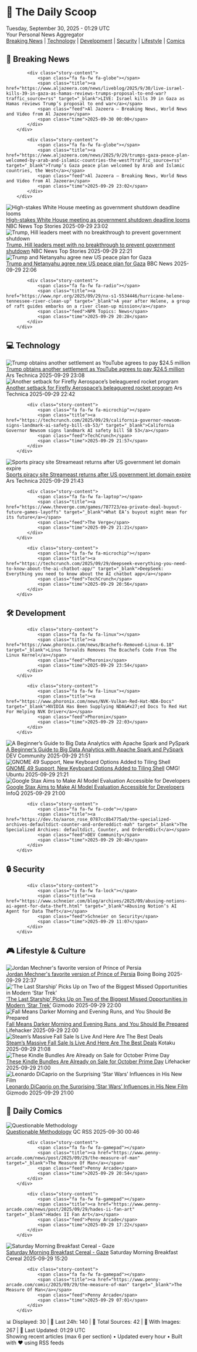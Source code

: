 <!-- Processing 54 RSS feeds at 2025-09-30 01:29:05 UTC -->
<!-- Processing: Poorly Drawn Lines -->
<!-- Processing: Questionable Content -->
<!-- Processing: Girl Genius -->
<!-- Processing: BBC Breaking News -->
<!-- Processing: Al Jazeera Breaking News -->
<!-- Processing: Associated Press Breaking -->
<!-- Processing: NBC News Breaking -->
<!-- Processing: Guardian World News -->
<!-- Processing: TechCrunch -->
<!-- Processing: Ars Technica -->
<!-- Processing: O'Reilly Radar -->
<!-- Processing: WIRED -->
<!-- Processing: Lobsters Python -->
<!-- Processing: Hacker News -->
<!-- Processing: StackOverflow Blog -->
<!-- Processing: Phoronix Linux News -->
<!-- Processing: Ubuntu Blog -->
<!-- Processing: GitHub Blog -->
<!-- Processing: GitLab Blog -->
<!-- Processing: InfoQ -->
<!-- Processing: DZone -->
<!-- Processing: Martin Fowler -->
<!-- Processing: Coding Horror -->
<!-- Processing: Lifehacker -->
<!-- Processing: Gizmodo -->
<!-- Processing: Kotaku -->
<!-- Processing: Krebs on Security -->
<!-- Processing: Schneier on Security -->
<!-- Generated 5 new posts out of 28 feeds processed -->
<div class="newspaper-header">
    <h1 class="newspaper-title">📰 The Daily Scoop</h1>
    <div class="newspaper-date">Tuesday, September 30, 2025 - 01:29 UTC</div>
    <div class="newspaper-subtitle">Your Personal News Aggregator</div>
</div>

<div class="newspaper-nav">
    <a href="#breaking">Breaking News</a> |
    <a href="#tech">Technology</a> |
    <a href="#dev">Development</a> |
    <a href="#security">Security</a> |
    <a href="#lifestyle">Lifestyle</a> |
    <a href="#webcomics">Comics</a>
</div>

<div class="news-section breaking-news" id="breaking">
<h2 class="section-header">🚨 Breaking News</h2>
<div class="stories-container">
<div class="story">
            
            <div class="story-content">
                <span class="fa fa-fw fa-globe"></span>
                <span class="title"><a href="https://www.aljazeera.com/news/liveblog/2025/9/30/live-israel-kills-39-in-gaza-as-hamas-reviews-trumps-proposal-to-end-war?traffic_source=rss" target="_blank">LIVE: Israel kills 39 in Gaza as Hamas reviews Trump’s proposal to end war</a></span>
                <span class="feed">Al Jazeera – Breaking News, World News and Video from Al Jazeera</span>
                <span class="time">2025-09-30 00:00</span>
            </div>
        </div>
<div class="story">
            
            <div class="story-content">
                <span class="fa fa-fw fa-globe"></span>
                <span class="title"><a href="https://www.aljazeera.com/news/2025/9/29/trumps-gaza-peace-plan-welcomed-by-arab-and-islamic-countries-the-west?traffic_source=rss" target="_blank">Trump’s Gaza peace plan welcomed by Arab and Islamic countries, the West</a></span>
                <span class="feed">Al Jazeera – Breaking News, World News and Video from Al Jazeera</span>
                <span class="time">2025-09-29 23:02</span>
            </div>
        </div>
<div class="story">
            <img src="https://media-cldnry.s-nbcnews.com/image/upload/t_fit_1500w/mpx/2704722219/2025_09/1759186916595_nn_nobles_shutdown_092925_1920x1080-welgnb.jpg" alt="High-stakes White House meeting as government shutdown deadline looms" class="story-image" loading="lazy" onerror="this.style.display='none'">
            <div class="story-content">
                <span class="fa fa-fw fa-broadcast-tower"></span>
                <span class="title"><a href="https://www.nbcnews.com/nightly-news/video/high-stakes-white-house-meeting-as-government-shutdown-deadline-looms-248683589714" target="_blank">High-stakes White House meeting as government shutdown deadline looms</a></span>
                <span class="feed">NBC News Top Stories</span>
                <span class="time">2025-09-29 23:02</span>
            </div>
        </div>
<div class="story">
            <img src="https://media-cldnry.s-nbcnews.com/image/upload/t_fit_1500w/mpx/2704722219/2025_09/1759184491126_now_hallie_hill_shutdown_meeting_250929_1920x1080-pfg6iq.jpg" alt="Trump, Hill leaders meet with no breakthrough to prevent government shutdown" class="story-image" loading="lazy" onerror="this.style.display='none'">
            <div class="story-content">
                <span class="fa fa-fw fa-broadcast-tower"></span>
                <span class="title"><a href="https://www.nbcnews.com/video/trump-hill-leaders-meet-with-no-breakthrough-to-prevent-government-shutdown-248686149626" target="_blank">Trump, Hill leaders meet with no breakthrough to prevent government shutdown</a></span>
                <span class="feed">NBC News Top Stories</span>
                <span class="time">2025-09-29 22:21</span>
            </div>
        </div>
<div class="story">
            <img src="https://ichef.bbci.co.uk/ace/standard/240/cpsprodpb/12c4/live/f082f700-9d73-11f0-92db-77261a15b9d2.jpg" alt="Trump and Netanyahu agree new US peace plan for Gaza" class="story-image" loading="lazy" onerror="this.style.display='none'">
            <div class="story-content">
                <span class="fa fa-fw fa-earth-americas"></span>
                <span class="title"><a href="https://www.bbc.com/news/articles/c1dq9xwngv2o?at_medium=RSS&at_campaign=rss" target="_blank">Trump and Netanyahu agree new US peace plan for Gaza</a></span>
                <span class="feed">BBC News</span>
                <span class="time">2025-09-29 22:06</span>
            </div>
        </div>
<div class="story">
            
            <div class="story-content">
                <span class="fa fa-fw fa-radio"></span>
                <span class="title"><a href="https://www.npr.org/2025/09/29/nx-s1-5534446/hurricane-helene-tennessee-river-clean-up" target="_blank">A year after Helene, a group of raft guides embarks on a river clean-up mission</a></span>
                <span class="feed">NPR Topics: News</span>
                <span class="time">2025-09-29 20:28</span>
            </div>
        </div>
</div>
</div>
<div class="news-section tech-news" id="tech">
<h2 class="section-header">💻 Technology</h2>
<div class="stories-container">
<div class="story">
            <img src="https://cdn.arstechnica.net/wp-content/uploads/2025/08/trump-august-2025-500x500-1756146144.jpg" alt="Trump obtains another settlement as YouTube agrees to pay $24.5 million" class="story-image" loading="lazy" onerror="this.style.display='none'">
            <div class="story-content">
                <span class="fa fa-fw fa-cog"></span>
                <span class="title"><a href="https://arstechnica.com/tech-policy/2025/09/youtube-pays-24-5m-to-settle-trump-lawsuit-over-january-2021-suspension/" target="_blank">Trump obtains another settlement as YouTube agrees to pay $24.5 million</a></span>
                <span class="feed">Ars Technica</span>
                <span class="time">2025-09-29 23:08</span>
            </div>
        </div>
<div class="story">
            <img src="https://cdn.arstechnica.net/wp-content/uploads/2025/09/firefly_explosion-500x500.jpg" alt="Another setback for Firefly Aerospace’s beleaguered rocket program" class="story-image" loading="lazy" onerror="this.style.display='none'">
            <div class="story-content">
                <span class="fa fa-fw fa-cog"></span>
                <span class="title"><a href="https://arstechnica.com/space/2025/09/after-another-fiery-setback-it-seems-fireflys-alpha-rocket-is-still-in-beta/" target="_blank">Another setback for Firefly Aerospace’s beleaguered rocket program</a></span>
                <span class="feed">Ars Technica</span>
                <span class="time">2025-09-29 22:42</span>
            </div>
        </div>
<div class="story">
            
            <div class="story-content">
                <span class="fa fa-fw fa-microchip"></span>
                <span class="title"><a href="https://techcrunch.com/2025/09/29/california-governor-newsom-signs-landmark-ai-safety-bill-sb-53/" target="_blank">California Governor Newsom signs landmark AI safety bill SB 53</a></span>
                <span class="feed">TechCrunch</span>
                <span class="time">2025-09-29 21:57</span>
            </div>
        </div>
<div class="story">
            <img src="https://cdn.arstechnica.net/wp-content/uploads/2023/01/GettyImages-177052632-500x500-1759175762.jpg" alt="Sports piracy site Streameast returns after US government let domain expire" class="story-image" loading="lazy" onerror="this.style.display='none'">
            <div class="story-content">
                <span class="fa fa-fw fa-cog"></span>
                <span class="title"><a href="https://arstechnica.com/gadgets/2025/09/sports-piracy-site-streameast-returns-after-us-government-let-domain-expire/" target="_blank">Sports piracy site Streameast returns after US government let domain expire</a></span>
                <span class="feed">Ars Technica</span>
                <span class="time">2025-09-29 21:43</span>
            </div>
        </div>
<div class="story">
            
            <div class="story-content">
                <span class="fa fa-fw fa-laptop"></span>
                <span class="title"><a href="https://www.theverge.com/games/787723/ea-private-deal-buyout-future-games-layoffs" target="_blank">What EA’s buyout might mean for its future</a></span>
                <span class="feed">The Verge</span>
                <span class="time">2025-09-29 21:21</span>
            </div>
        </div>
<div class="story">
            
            <div class="story-content">
                <span class="fa fa-fw fa-microchip"></span>
                <span class="title"><a href="https://techcrunch.com/2025/09/29/deepseek-everything-you-need-to-know-about-the-ai-chatbot-app/" target="_blank">DeepSeek: Everything you need to know about the AI chatbot app</a></span>
                <span class="feed">TechCrunch</span>
                <span class="time">2025-09-29 20:56</span>
            </div>
        </div>
</div>
</div>
<div class="news-section dev-news" id="dev">
<h2 class="section-header">🛠️ Development</h2>
<div class="stories-container">
<div class="story">
            
            <div class="story-content">
                <span class="fa fa-fw fa-linux"></span>
                <span class="title"><a href="https://www.phoronix.com/news/Bcachefs-Removed-Linux-6.18" target="_blank">Linus Torvalds Removes The Bcachefs Code From The Linux Kernel</a></span>
                <span class="feed">Phoronix</span>
                <span class="time">2025-09-29 23:54</span>
            </div>
        </div>
<div class="story">
            
            <div class="story-content">
                <span class="fa fa-fw fa-linux"></span>
                <span class="title"><a href="https://www.phoronix.com/news/NVK-Vulkan-Red-Hat-NDA-Docs" target="_blank">NVIDIA Has Been Supplying NDA&#x27;ed Docs To Red Hat For Helping NVK Driver</a></span>
                <span class="feed">Phoronix</span>
                <span class="time">2025-09-29 22:03</span>
            </div>
        </div>
<div class="story">
            <img src="https://media2.dev.to/dynamic/image/width=800%2Cheight=%2Cfit=scale-down%2Cgravity=auto%2Cformat=auto/https%3A%2F%2Fdev-to-uploads.s3.amazonaws.com%2Fuploads%2Farticles%2F6fdtpbmdey6rxr7vuzli.png" alt="A Beginner’s Guide to Big Data Analytics with Apache Spark and PySpark" class="story-image" loading="lazy" onerror="this.style.display='none'">
            <div class="story-content">
                <span class="fa fa-fw fa-code"></span>
                <span class="title"><a href="https://dev.to/eric_kahindi_cfbfda3bd0f7/a-beginners-guide-to-big-data-analytics-with-apache-spark-and-pyspark-49f3" target="_blank">A Beginner’s Guide to Big Data Analytics with Apache Spark and PySpark</a></span>
                <span class="feed">DEV Community</span>
                <span class="time">2025-09-29 21:51</span>
            </div>
        </div>
<div class="story">
            <img src="https://i0.wp.com/www.omgubuntu.co.uk/wp-content/uploads/2024/06/tiling-shell-gnome-shell-extension.jpg?resize=406%2C232&amp;ssl=1" alt="GNOME 49 Support, New Keyboard Options Added to Tiling Shell" class="story-image" loading="lazy" onerror="this.style.display='none'">
            <div class="story-content">
                <span class="fa fa-fw fa-ubuntu"></span>
                <span class="title"><a href="https://www.omgubuntu.co.uk/2025/09/tiling-shell-adds-gnome-49-support-new-keyboard-switching-options" target="_blank">GNOME 49 Support, New Keyboard Options Added to Tiling Shell</a></span>
                <span class="feed">OMG! Ubuntu</span>
                <span class="time">2025-09-29 21:21</span>
            </div>
        </div>
<div class="story">
            <img src="https://res.infoq.com/news/2025/09/google-stax-ai-evaluation/en/headerimage/google-stax-ai-evaluation-1759177492574.jpeg" alt="Google Stax Aims to Make AI Model Evaluation Accessible for Developers" class="story-image" loading="lazy" onerror="this.style.display='none'">
            <div class="story-content">
                <span class="fa fa-fw fa-info-circle"></span>
                <span class="title"><a href="https://www.infoq.com/news/2025/09/google-stax-ai-evaluation/?utm_campaign=infoq_content&utm_source=infoq&utm_medium=feed&utm_term=global" target="_blank">Google Stax Aims to Make AI Model Evaluation Accessible for Developers</a></span>
                <span class="feed">InfoQ</span>
                <span class="time">2025-09-29 21:00</span>
            </div>
        </div>
<div class="story">
            
            <div class="story-content">
                <span class="fa fa-fw fa-code"></span>
                <span class="title"><a href="https://dev.to/aaron_rose_0787cc8b4775a0/the-specialized-archives-defaultdict-counter-and-ordereddict-mah" target="_blank">The Specialized Archives: defaultdict, Counter, and OrderedDict</a></span>
                <span class="feed">DEV Community</span>
                <span class="time">2025-09-29 20:48</span>
            </div>
        </div>
</div>
</div>
<div class="news-section security-news" id="security">
<h2 class="section-header">🔒 Security</h2>
<div class="stories-container">
<div class="story">
            
            <div class="story-content">
                <span class="fa fa-fw fa-lock"></span>
                <span class="title"><a href="https://www.schneier.com/blog/archives/2025/09/abusing-notions-ai-agent-for-data-theft.html" target="_blank">Abusing Notion’s AI Agent for Data Theft</a></span>
                <span class="feed">Schneier on Security</span>
                <span class="time">2025-09-29 11:07</span>
            </div>
        </div>
</div>
</div>
<div class="news-section lifestyle-news" id="lifestyle">
<h2 class="section-header">🎮 Lifestyle & Culture</h2>
<div class="stories-container">
<div class="story">
            <img src="https://i0.wp.com/boingboing.net/wp-content/uploads/2025/09/Prince-of-Persia.jpg?fit=1080%2C604&amp;quality=60&amp;ssl=1" alt="Jordan Mechner&#x27;s favorite version of Prince of Persia" class="story-image" loading="lazy" onerror="this.style.display='none'">
            <div class="story-content">
                <span class="fa fa-fw fa-arrow-right"></span>
                <span class="title"><a href="https://boingboing.net/2025/09/29/jordan-mechners-favorite-version-of-prince-of-persia.html" target="_blank">Jordan Mechner&#x27;s favorite version of Prince of Persia</a></span>
                <span class="feed">Boing Boing</span>
                <span class="time">2025-09-29 22:37</span>
            </div>
        </div>
<div class="story">
            <img src="https://gizmodo.com/app/uploads/2025/09/star-trek-the-last-starship-idw-uss-sagan-1280x853.jpg" alt="‘The Last Starship’ Picks Up on Two of the Biggest Missed Opportunities in Modern ‘Star Trek’" class="story-image" loading="lazy" onerror="this.style.display='none'">
            <div class="story-content">
                <span class="fa fa-fw fa-computer"></span>
                <span class="title"><a href="https://gizmodo.com/star-trek-the-last-starship-spoilers-burn-jurati-kirk-2000665210" target="_blank">‘The Last Starship’ Picks Up on Two of the Biggest Missed Opportunities in Modern ‘Star Trek’</a></span>
                <span class="feed">Gizmodo</span>
                <span class="time">2025-09-29 22:00</span>
            </div>
        </div>
<div class="story">
            <img src="https://lifehacker.com/imagery/articles/01HF2GV6XCVB5M518V5YYGBC7C/hero-image.jpg" alt="Fall Means Darker Morning and Evening Runs, and You Should Be Prepared" class="story-image" loading="lazy" onerror="this.style.display='none'">
            <div class="story-content">
                <span class="fa fa-fw fa-life-ring"></span>
                <span class="title"><a href="https://lifehacker.com/how-to-safely-exercise-in-the-dark?utm_medium=RSS" target="_blank">Fall Means Darker Morning and Evening Runs, and You Should Be Prepared</a></span>
                <span class="feed">Lifehacker</span>
                <span class="time">2025-09-29 22:00</span>
            </div>
        </div>
<div class="story">
            <img src="https://kotaku.com/app/uploads/2025/09/dollarsteam.jpg" alt="Steam’s Massive Fall Sale Is Live And Here Are The Best Deals" class="story-image" loading="lazy" onerror="this.style.display='none'">
            <div class="story-content">
                <span class="fa fa-fw fa-gamepad"></span>
                <span class="title"><a href="https://kotaku.com/steam-fall-autumn-sale-2025-best-biggest-cheapest-deals-games-pc-steamdeck-2000629959" target="_blank">Steam’s Massive Fall Sale Is Live And Here Are The Best Deals</a></span>
                <span class="feed">Kotaku</span>
                <span class="time">2025-09-29 21:08</span>
            </div>
        </div>
<div class="story">
            <img src="https://lifehacker.com/imagery/articles/01K6BH9M9K26Y5ZF3QZQCJY2JA/hero-image.png" alt="These Kindle Bundles Are Already on Sale for October Prime Day" class="story-image" loading="lazy" onerror="this.style.display='none'">
            <div class="story-content">
                <span class="fa fa-fw fa-life-ring"></span>
                <span class="title"><a href="https://lifehacker.com/tech/kindle-bundle-deals-october-prime-day-2025?utm_medium=RSS" target="_blank">These Kindle Bundles Are Already on Sale for October Prime Day</a></span>
                <span class="feed">Lifehacker</span>
                <span class="time">2025-09-29 21:00</span>
            </div>
        </div>
<div class="story">
            <img src="https://gizmodo.com/app/uploads/2025/09/One-Battle-After-Another-DiCaprio-Del-Toro-1280x853.jpg" alt="Leonardo DiCaprio on the Surprising ‘Star Wars’ Influences in His New Film" class="story-image" loading="lazy" onerror="this.style.display='none'">
            <div class="story-content">
                <span class="fa fa-fw fa-computer"></span>
                <span class="title"><a href="https://gizmodo.com/leonardo-dicaprio-star-wars-one-battle-after-another-2000665211" target="_blank">Leonardo DiCaprio on the Surprising ‘Star Wars’ Influences in His New Film</a></span>
                <span class="feed">Gizmodo</span>
                <span class="time">2025-09-29 21:00</span>
            </div>
        </div>
</div>
</div>
<div class="news-section webcomics-section" id="webcomics">
<h2 class="section-header">🎨 Daily Comics</h2>
<div class="stories-container">
<div class="story">
            <img src="http://www.questionablecontent.net/comics/5668.png" alt="Questionable Methodology" class="story-image" loading="lazy" onerror="this.style.display='none'">
            <div class="story-content">
                <span class="fa fa-fw fa-music"></span>
                <span class="title"><a href="http://questionablecontent.net/view.php?comic=5668" target="_blank">Questionable Methodology</a></span>
                <span class="feed">QC RSS</span>
                <span class="time">2025-09-30 00:46</span>
            </div>
        </div>
<div class="story">
            
            <div class="story-content">
                <span class="fa fa-fw fa-gamepad"></span>
                <span class="title"><a href="https://www.penny-arcade.com/news/post/2025/09/29/the-measure-of-man" target="_blank">The Measure Of Man</a></span>
                <span class="feed">Penny Arcade</span>
                <span class="time">2025-09-29 20:54</span>
            </div>
        </div>
<div class="story">
            
            <div class="story-content">
                <span class="fa fa-fw fa-gamepad"></span>
                <span class="title"><a href="https://www.penny-arcade.com/news/post/2025/09/29/hades-ii-fan-art" target="_blank">Hades II Fan Art</a></span>
                <span class="feed">Penny Arcade</span>
                <span class="time">2025-09-29 17:22</span>
            </div>
        </div>
<div class="story">
            <img src="https://www.smbc-comics.com/comics/1758852831-20250929.png" alt="Saturday Morning Breakfast Cereal - Gaze" class="story-image" loading="lazy" onerror="this.style.display='none'">
            <div class="story-content">
                <span class="fa fa-fw fa-smile"></span>
                <span class="title"><a href="https://www.smbc-comics.com/comic/gaze" target="_blank">Saturday Morning Breakfast Cereal - Gaze</a></span>
                <span class="feed">Saturday Morning Breakfast Cereal</span>
                <span class="time">2025-09-29 15:20</span>
            </div>
        </div>
<div class="story">
            
            <div class="story-content">
                <span class="fa fa-fw fa-gamepad"></span>
                <span class="title"><a href="https://www.penny-arcade.com/comic/2025/09/29/the-measure-of-man" target="_blank">The Measure Of Man</a></span>
                <span class="feed">Penny Arcade</span>
                <span class="time">2025-09-29 07:01</span>
            </div>
        </div>
</div>
</div>

<div class="newspaper-footer">
    <div class="stats">
        📊 Displayed: 30 | 📅 Last 24h: 140 | 📡 Total Sources: 42 | 📸 With Images: 267 |
        🔄 Last Updated: 01:29 UTC
    </div>
    <div class="footer-note">
        Showing recent articles (max 6 per section) • Updated every hour • Built with ❤️ using RSS feeds
    </div>
</div>
